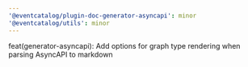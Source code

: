 ```yaml
---
'@eventcatalog/plugin-doc-generator-asyncapi': minor
'@eventcatalog/utils': minor
---
```


feat(generator-asyncapi): Add options for graph type rendering when parsing AsyncAPI to markdown
